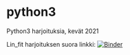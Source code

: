 # python3
Python3 harjoituksia, kevät 2021

Lin_fit harjoituksen suora linkki: [![Binder](https://mybinder.org/badge_logo.svg)](https://mybinder.org/v2/gh/luomapet/python3/HEAD?filepath=Lin_fit%2020.4.2021.ipynb)
